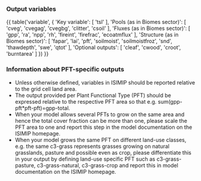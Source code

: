 ### Output variables

{{ table('variable', {
    'Key variable': [
        'tsl'
    ],
    'Pools (as in Biomes sector)': [
        'cveg',
        'cvegag',
        'cvegbg',
        'clitter',
        'csoil'
    ],
    'Fluxes (as in Biomes sector)': [
        'gpp',
        'ra',
        'npp',
        'rh',
        'fireint',
        'firefrac',
        'ecoatmflux'
    ],
    'Structure (as in Biomes sector)': [
        'fapar',
        'lai',
        'pft',
        'soilmoist',
        'soilmoistfroz',
        'snd',
        'thawdepth',
        'swe',
        'qtot'
    ],
    'Optional outputs': [
        'cleaf',
        'cwood',
        'croot',
        'burntarea'
    ]
}) }}

### Information about PFT-specific outputs

* Unless otherwise defined, variables in ISIMIP should be reported relative to the grid cell land area.
* The output provided per Plant Functional Type (PFT) should be expressed relative to the respective PFT area so that e.g. sum(gpp-pft\*pft-pft)=gpp-total.
* When your model allows several PFTs to grow on the same area and hence the total cover fraction can be more than one, please scale the PFT area to one and report this step in the model documentation on the ISIMIP homepage.
* When your model grows the same PFT on different land-use classes, e.g. the same c3-grass represents grasses growing on natural grasslands, pasture and possible even as crop, please differentiate this in your output by defining land-use specific PFT such as c3-grass-pasture, c3-grass-natural, c3-grass-crop and report this in model documentation on the ISIMIP homepage.
